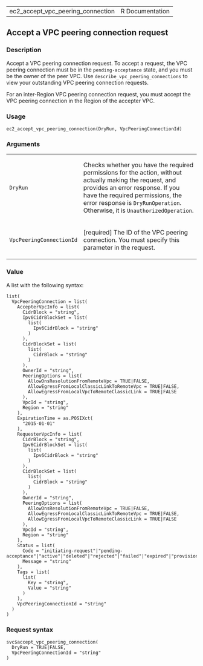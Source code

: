 <table style="width: 100%;">
<tbody>
<tr class="odd">
<td>ec2_accept_vpc_peering_connection</td>
<td style="text-align: right;">R Documentation</td>
</tr>
</tbody>
</table>

## Accept a VPC peering connection request

### Description

Accept a VPC peering connection request. To accept a request, the VPC
peering connection must be in the `pending-acceptance` state, and you
must be the owner of the peer VPC. Use
`describe_vpc_peering_connections` to view your outstanding VPC peering
connection requests.

For an inter-Region VPC peering connection request, you must accept the
VPC peering connection in the Region of the accepter VPC.

### Usage

    ec2_accept_vpc_peering_connection(DryRun, VpcPeeringConnectionId)

### Arguments

<table>
<colgroup>
<col style="width: 35%" />
<col style="width: 65%" />
</colgroup>
<tbody>
<tr class="odd">
<td><code
id="ec2_accept_vpc_peering_connection_:_DryRun">DryRun</code></td>
<td><p>Checks whether you have the required permissions for the action,
without actually making the request, and provides an error response. If
you have the required permissions, the error response is
<code>DryRunOperation</code>. Otherwise, it is
<code>UnauthorizedOperation</code>.</p></td>
</tr>
<tr class="even">
<td><code
id="ec2_accept_vpc_peering_connection_:_VpcPeeringConnectionId">VpcPeeringConnectionId</code></td>
<td><p>[required] The ID of the VPC peering connection. You must specify
this parameter in the request.</p></td>
</tr>
</tbody>
</table>

### Value

A list with the following syntax:

    list(
      VpcPeeringConnection = list(
        AccepterVpcInfo = list(
          CidrBlock = "string",
          Ipv6CidrBlockSet = list(
            list(
              Ipv6CidrBlock = "string"
            )
          ),
          CidrBlockSet = list(
            list(
              CidrBlock = "string"
            )
          ),
          OwnerId = "string",
          PeeringOptions = list(
            AllowDnsResolutionFromRemoteVpc = TRUE|FALSE,
            AllowEgressFromLocalClassicLinkToRemoteVpc = TRUE|FALSE,
            AllowEgressFromLocalVpcToRemoteClassicLink = TRUE|FALSE
          ),
          VpcId = "string",
          Region = "string"
        ),
        ExpirationTime = as.POSIXct(
          "2015-01-01"
        ),
        RequesterVpcInfo = list(
          CidrBlock = "string",
          Ipv6CidrBlockSet = list(
            list(
              Ipv6CidrBlock = "string"
            )
          ),
          CidrBlockSet = list(
            list(
              CidrBlock = "string"
            )
          ),
          OwnerId = "string",
          PeeringOptions = list(
            AllowDnsResolutionFromRemoteVpc = TRUE|FALSE,
            AllowEgressFromLocalClassicLinkToRemoteVpc = TRUE|FALSE,
            AllowEgressFromLocalVpcToRemoteClassicLink = TRUE|FALSE
          ),
          VpcId = "string",
          Region = "string"
        ),
        Status = list(
          Code = "initiating-request"|"pending-acceptance"|"active"|"deleted"|"rejected"|"failed"|"expired"|"provisioning"|"deleting",
          Message = "string"
        ),
        Tags = list(
          list(
            Key = "string",
            Value = "string"
          )
        ),
        VpcPeeringConnectionId = "string"
      )
    )

### Request syntax

    svc$accept_vpc_peering_connection(
      DryRun = TRUE|FALSE,
      VpcPeeringConnectionId = "string"
    )
